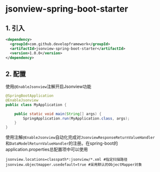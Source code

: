 # jsonview-spring-boot-starter

## 1. 引入

```xml
<dependency>
  <groupId>com.github.developframework</groupId>
  <artifactId>jsonview-spring-boot-starter</artifactId>
  <version>1.0.0</version>
</dependency>
```

## 2. 配置

使用`@EnableJsonview`注解开启Jsonview功能

```java
@SpringBootApplication
@EnableJsonview
public class MyApplication {
	
  	public static void main(String[] args) {
        SpringApplication.run(MyApplication.class, args);
    }
}
```

使用注解`@EnableJsonview`自动化完成对`JsonviewResponseReturnValueHandler`和`DataModelReturnValueHandler`的注册。在spring-boot的application.properties总配置项中可以使用

```properties
jsonview.locations=classpath*:jsonview/*.xml #指定扫描路径
jsonview.objectmapper.usedefault=true #采用默认的ObjectMapper对象
```
